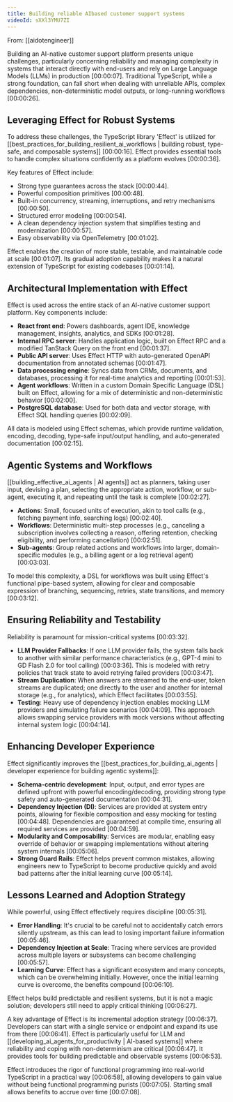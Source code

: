 ```yaml
---
title: Building reliable AIbased customer support systems
videoId: sXXl3YMU7ZI
---
```


From: [[aidotengineer]] <br/> 

Building an AI-native customer support platform presents unique challenges, particularly concerning reliability and managing complexity in systems that interact directly with end-users and rely on Large Language Models (LLMs) in production <a class="yt-timestamp" data-t="00:00:07">[00:00:07]</a>. Traditional TypeScript, while a strong foundation, can fall short when dealing with unreliable APIs, complex dependencies, non-deterministic model outputs, or long-running workflows <a class="yt-timestamp" data-t="00:00:26">[00:00:26]</a>.

## Leveraging Effect for Robust Systems

To address these challenges, the TypeScript library 'Effect' is utilized for [[best_practices_for_building_resilient_ai_workflows | building robust, type-safe, and composable systems]] <a class="yt-timestamp" data-t="00:00:16">[00:00:16]</a>. Effect provides essential tools to handle complex situations confidently as a platform evolves <a class="yt-timestamp" data-t="00:00:36">[00:00:36]</a>.

Key features of Effect include:
*   Strong type guarantees across the stack <a class="yt-timestamp" data-t="00:00:44">[00:00:44]</a>.
*   Powerful composition primitives <a class="yt-timestamp" data-t="00:00:48">[00:00:48]</a>.
*   Built-in concurrency, streaming, interruptions, and retry mechanisms <a class="yt-timestamp" data-t="00:00:50">[00:00:50]</a>.
*   Structured error modeling <a class="yt-timestamp" data-t="00:00:54">[00:00:54]</a>.
*   A clean dependency injection system that simplifies testing and modernization <a class="yt-timestamp" data-t="00:00:57">[00:00:57]</a>.
*   Easy observability via OpenTelemetry <a class="yt-timestamp" data-t="00:01:02">[00:01:02]</a>.

Effect enables the creation of more stable, testable, and maintainable code at scale <a class="yt-timestamp" data-t="00:01:07">[00:01:07]</a>. Its gradual adoption capability makes it a natural extension of TypeScript for existing codebases <a class="yt-timestamp" data-t="00:01:14">[00:01:14]</a>.

## Architectural Implementation with Effect

Effect is used across the entire stack of an AI-native customer support platform. Key components include:
*   **React front end**: Powers dashboards, agent IDE, knowledge management, insights, analytics, and SDKs <a class="yt-timestamp" data-t="00:01:28">[00:01:28]</a>.
*   **Internal RPC server**: Handles application logic, built on Effect RPC and a modified TanStack Query on the front end <a class="yt-timestamp" data-t="00:01:37">[00:01:37]</a>.
*   **Public API server**: Uses Effect HTTP with auto-generated OpenAPI documentation from annotated schemas <a class="yt-timestamp" data-t="00:01:47">[00:01:47]</a>.
*   **Data processing engine**: Syncs data from CRMs, documents, and databases, processing it for real-time analytics and reporting <a class="yt-timestamp" data-t="00:01:53">[00:01:53]</a>.
*   **Agent workflows**: Written in a custom Domain Specific Language (DSL) built on Effect, allowing for a mix of deterministic and non-deterministic behavior <a class="yt-timestamp" data-t="00:02:00">[00:02:00]</a>.
*   **PostgreSQL database**: Used for both data and vector storage, with Effect SQL handling queries <a class="yt-timestamp" data-t="00:02:09">[00:02:09]</a>.

All data is modeled using Effect schemas, which provide runtime validation, encoding, decoding, type-safe input/output handling, and auto-generated documentation <a class="yt-timestamp" data-t="00:02:15">[00:02:15]</a>.

## Agentic Systems and Workflows

[[building_effective_ai_agents | AI agents]] act as planners, taking user input, devising a plan, selecting the appropriate action, workflow, or sub-agent, executing it, and repeating until the task is complete <a class="yt-timestamp" data-t="00:02:27">[00:02:27]</a>.

*   **Actions**: Small, focused units of execution, akin to tool calls (e.g., fetching payment info, searching logs) <a class="yt-timestamp" data-t="00:02:40">[00:02:40]</a>.
*   **Workflows**: Deterministic multi-step processes (e.g., canceling a subscription involves collecting a reason, offering retention, checking eligibility, and performing cancellation) <a class="yt-timestamp" data-t="00:02:51">[00:02:51]</a>.
*   **Sub-agents**: Group related actions and workflows into larger, domain-specific modules (e.g., a billing agent or a log retrieval agent) <a class="yt-timestamp" data-t="00:03:03">[00:03:03]</a>.

To model this complexity, a DSL for workflows was built using Effect's functional pipe-based system, allowing for clear and composable expression of branching, sequencing, retries, state transitions, and memory <a class="yt-timestamp" data-t="00:03:12">[00:03:12]</a>.

## Ensuring Reliability and Testability

Reliability is paramount for mission-critical systems <a class="yt-timestamp" data-t="00:03:32">[00:03:32]</a>.
*   **LLM Provider Fallbacks**: If one LLM provider fails, the system falls back to another with similar performance characteristics (e.g., GPT-4 mini to GD Flash 2.0 for tool calling) <a class="yt-timestamp" data-t="00:03:36">[00:03:36]</a>. This is modeled with retry policies that track state to avoid retrying failed providers <a class="yt-timestamp" data-t="00:03:47">[00:03:47]</a>.
*   **Stream Duplication**: When answers are streamed to the end-user, token streams are duplicated; one directly to the user and another for internal storage (e.g., for analytics), which Effect facilitates <a class="yt-timestamp" data-t="00:03:55">[00:03:55]</a>.
*   **Testing**: Heavy use of dependency injection enables mocking LLM providers and simulating failure scenarios <a class="yt-timestamp" data-t="00:04:09">[00:04:09]</a>. This approach allows swapping service providers with mock versions without affecting internal system logic <a class="yt-timestamp" data-t="00:04:14">[00:04:14]</a>.

## Enhancing Developer Experience

Effect significantly improves the [[best_practices_for_building_ai_agents | developer experience for building agentic systems]]:
*   **Schema-centric development**: Input, output, and error types are defined upfront with powerful encoding/decoding, providing strong type safety and auto-generated documentation <a class="yt-timestamp" data-t="00:04:31">[00:04:31]</a>.
*   **Dependency Injection (DI)**: Services are provided at system entry points, allowing for flexible composition and easy mocking for testing <a class="yt-timestamp" data-t="00:04:48">[00:04:48]</a>. Dependencies are guaranteed at compile time, ensuring all required services are provided <a class="yt-timestamp" data-t="00:04:59">[00:04:59]</a>.
*   **Modularity and Composability**: Services are modular, enabling easy override of behavior or swapping implementations without altering system internals <a class="yt-timestamp" data-t="00:05:06">[00:05:06]</a>.
*   **Strong Guard Rails**: Effect helps prevent common mistakes, allowing engineers new to TypeScript to become productive quickly and avoid bad patterns after the initial learning curve <a class="yt-timestamp" data-t="00:05:14">[00:05:14]</a>.

## Lessons Learned and Adoption Strategy

While powerful, using Effect effectively requires discipline <a class="yt-timestamp" data-t="00:05:31">[00:05:31]</a>.
*   **Error Handling**: It's crucial to be careful not to accidentally catch errors silently upstream, as this can lead to losing important failure information <a class="yt-timestamp" data-t="00:05:46">[00:05:46]</a>.
*   **Dependency Injection at Scale**: Tracing where services are provided across multiple layers or subsystems can become challenging <a class="yt-timestamp" data-t="00:05:57">[00:05:57]</a>.
*   **Learning Curve**: Effect has a significant ecosystem and many concepts, which can be overwhelming initially. However, once the initial learning curve is overcome, the benefits compound <a class="yt-timestamp" data-t="00:06:10">[00:06:10]</a>.

Effect helps build predictable and resilient systems, but it is not a magic solution; developers still need to apply critical thinking <a class="yt-timestamp" data-t="00:06:27">[00:06:27]</a>.

A key advantage of Effect is its incremental adoption strategy <a class="yt-timestamp" data-t="00:06:37">[00:06:37]</a>. Developers can start with a single service or endpoint and expand its use from there <a class="yt-timestamp" data-t="00:06:41">[00:06:41]</a>. Effect is particularly useful for LLM and [[developing_ai_agents_for_productivity | AI-based systems]] where reliability and coping with non-determinism are critical <a class="yt-timestamp" data-t="00:06:47">[00:06:47]</a>. It provides tools for building predictable and observable systems <a class="yt-timestamp" data-t="00:06:53">[00:06:53]</a>.

Effect introduces the rigor of functional programming into real-world TypeScript in a practical way <a class="yt-timestamp" data-t="00:06:58">[00:06:58]</a>, allowing developers to gain value without being functional programming purists <a class="yt-timestamp" data-t="00:07:05">[00:07:05]</a>. Starting small allows benefits to accrue over time <a class="yt-timestamp" data-t="00:07:08">[00:07:08]</a>.